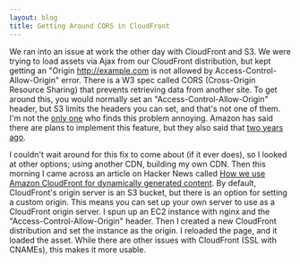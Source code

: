 ```yaml
---
layout: blog
title: Getting Around CORS in CloudFront
---
```

We ran into an issue at work the other day with CloudFront and S3. We were trying to load assets via Ajax from our CloudFront distribution, but kept getting an "Origin http://example.com is not allowed by Access-Control-Allow-Origin" error. There is a W3 spec called CORS (Cross-Origin Resource Sharing) that prevents retrieving data from another site. To get around this, you would normally set an "Access-Control-Allow-Origin" header, but S3 limits the headers you can set, and that's not one of them.
I'm not the [only one](http://blog.jacobelder.com/2012/05/3-problems-aws-needs-to-address/) who finds this problem annoying. Amazon has said there are plans to implement this feature, but they also said that [two years ago](https://forums.aws.amazon.com/message.jspa?messageID=160155#160155).

I couldn't wait around for this fix to come about (if it ever does), so I looked at other options; using another CDN, building my own CDN. Then this morning I came across an article on Hacker News called [How we use Amazon CloudFront for dynamically generated content](http://blog.elastic.io/post/22773181715/how-we-use-amazon-cloudfront-for-dynamically-generated). By default, CloudFront's origin server is an S3 bucket, but there is an option for setting a custom origin. This means you can set up your own server to use as a CloudFront origin server. I spun up an EC2 instance with nginx and the "Access-Control-Allow-Origin" header. Then I created a new CloudFront distribution and set the instance as the origin. I reloaded the page, and it loaded the asset.
While there are other issues with CloudFront (SSL with CNAMEs), this makes it more usable.
